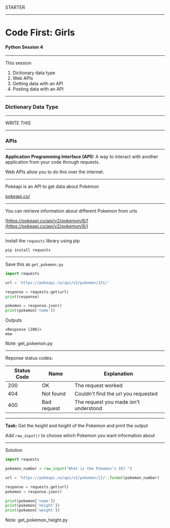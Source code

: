 STARTER

---

# Code First: Girls

#### Python Session 4

---

This session
1. Dictionary data type
1. Web APIs
1. Getting data with an API
1. Posting data with an API

---

### Dictionary Data Type

----

WRITE THIS

---

### APIs

----

**Application Programming Interface (API):** A way to interact with another application from your code through requests.

Web APIs allow you to do this over the internet.

----

Pokéapi is an API to get data about Pokémon

[pokeapi.co/](https://pokeapi.co/)

----

You can retrieve information about different Pokemon from urls

[https://pokeapi.co/api/v2/pokemon/6/](https://pokeapi.co/api/v2/pokemon/6/)

----

Install the `requests` library using pip

``` command-line
pip install requests
```

----

Save this as `get_pokemon.py`

``` python
import requests

url = 'https://pokeapi.co/api/v2/pokemon/151/'

response = requests.get(url)
print(response)

pokemon = response.json()
print(pokemon['name'])
```

Outputs
``` command-line
<Response [200]>
mew
```

Note: get_pokemon.py

----

Reponse status codes:

Status Code | Name | Explanation
--- | --- | ---
200 | OK | The request worked
404 | Not found | Couldn't find the url you requested
400 | Bad request | The request you made isn't understood


----

**Task:** Get the *height* and *height* of the Pokemon and print the output

Add `raw_input()` to choose which Pokemon you want information about

----

Solution

``` python
import requests

pokemon_number = raw_input("What is the Pokemon's ID? ")

url = 'https://pokeapi.co/api/v2/pokemon/{}/'.format(pokemon_number)

response = requests.get(url)
pokemon = response.json()

print(pokemon['name'])
print(pokemon['height'])
print(pokemon['weight'])
```

Note: get_pokemon_height.py

